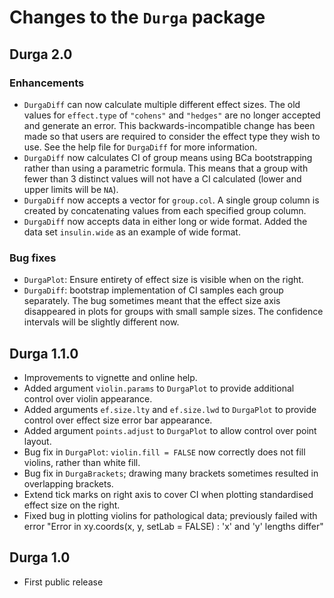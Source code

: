 # Changes to the `Durga` package

## Durga 2.0

### Enhancements

* `DurgaDiff` can now calculate multiple different effect sizes. The old values for `effect.type` of `"cohens"` and `"hedges"` are no longer accepted and generate an error. This backwards-incompatible change has been made so that users are required to consider the effect type they wish to use. See the help file for `DurgaDiff` for more information.
* `DurgaDiff` now calculates CI of group means using BCa bootstrapping rather than using a parametric formula. This means that a group with fewer than 3 distinct values will not have a CI calculated (lower and upper limits will be `NA`).
* `DurgaDiff` now accepts a vector for `group.col`. A single group column is created by concatenating values from each specified group column.
* `DurgaDiff` now accepts data in either long or wide format. Added the data set `insulin.wide` as an example of wide format. 

### Bug fixes

* `DurgaPlot`: Ensure entirety of effect size is visible when on the right.
* `DurgaDiff`: bootstrap implementation of CI samples each group separately. The bug sometimes meant that the effect size axis disappeared in plots for groups with small sample sizes. The confidence intervals will be slightly different now.

## Durga 1.1.0

* Improvements to vignette and online help.
* Added argument `violin.params` to `DurgaPlot` to provide additional control over violin appearance.
* Added arguments `ef.size.lty` and `ef.size.lwd` to `DurgaPlot` to provide control over effect size error bar appearance. 
* Added argument `points.adjust` to `DurgaPlot` to allow control over point layout.
* Bug fix in `DurgaPlot`: `violin.fill = FALSE` now correctly does not fill violins, rather than white fill.
* Bug fix in `DurgaBrackets`; drawing many brackets sometimes resulted in overlapping brackets.
* Extend tick marks on right axis to cover CI when plotting standardised effect size on the right.
* Fixed bug in plotting violins for pathological data; previously failed with error "Error in xy.coords(x, y, setLab = FALSE) : 'x' and 'y' lengths differ"

## Durga 1.0

* First public release
